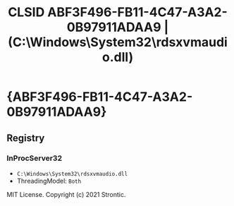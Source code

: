 ﻿---
title: "CLSID ABF3F496-FB11-4C47-A3A2-0B97911ADAA9 | (C:\\Windows\\System32\\rdsxvmaudio.dll)"
excerpt: What is COM-Object CLSID ABF3F496-FB11-4C47-A3A2-0B97911ADAA9?
---

# {ABF3F496-FB11-4C47-A3A2-0B97911ADAA9}


## Registry


### InProcServer32

* `C:\Windows\System32\rdsxvmaudio.dll`
* ThreadingModel: `Both`

MIT License. Copyright (c) 2021 Strontic.


